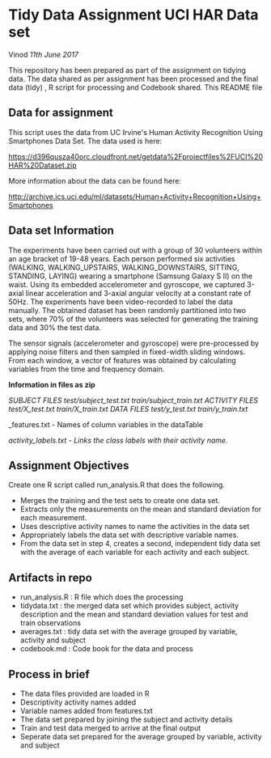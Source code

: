 # Tidy Data Assignment UCI HAR Data set
Vinod
_11th June 2017_

This repository has been prepared as part of the assignment on tidying data.
The data shared as per assignment has been processed and the final data (tidy) , R script for processing and Codebook shared. This README file 

## Data for assignment

This script uses the data from UC Irvine's Human Activity Recognition Using Smartphones Data Set. The data used is here:

https://d396qusza40orc.cloudfront.net/getdata%2Fprojectfiles%2FUCI%20HAR%20Dataset.zip

More information about the data can be found here:

http://archive.ics.uci.edu/ml/datasets/Human+Activity+Recognition+Using+Smartphones

## Data set Information

The experiments have been carried out with a group of 30 volunteers within an age bracket of 19-48 years. Each person performed six activities (WALKING, WALKING_UPSTAIRS, WALKING_DOWNSTAIRS, SITTING, STANDING, LAYING) wearing a smartphone (Samsung Galaxy S II) on the waist. Using its embedded accelerometer and gyroscope, we captured 3-axial linear acceleration and 3-axial angular velocity at a constant rate of 50Hz. The experiments have been video-recorded to label the data manually. The obtained dataset has been randomly partitioned into two sets, where 70% of the volunteers was selected for generating the training data and 30% the test data.

The sensor signals (accelerometer and gyroscope) were pre-processed by applying noise filters and then sampled in fixed-width sliding windows. From each window, a vector of features was obtained by calculating variables from the time and frequency domain.

**Information in files as zip**

_SUBJECT FILES
test/subject_test.txt
train/subject_train.txt
ACTIVITY FILES
test/X_test.txt
train/X_train.txt
DATA FILES
test/y_test.txt
train/y_train.txt_

_features.txt - Names of column variables in the dataTable

_activity_labels.txt - Links the class labels with their activity name._

## Assignment Objectives
Create one R script called run_analysis.R that does the following.

- Merges the training and the test sets to create one data set.
- Extracts only the measurements on the mean and standard deviation for each measurement.
- Uses descriptive activity names to name the activities in the data set
- Appropriately labels the data set with descriptive variable names.
- From the data set in step 4, creates a second, independent tidy data set with the average of each variable for each activity and each subject.


## Artifacts in repo

- run_analysis.R : R file which does the processing
- tidydata.txt : the merged data set which provides subject, activity description and the mean and standard deviation values for test and train observations
- averages.txt : tidy data set with the average grouped by variable, activity and subject
- codebook.md : Code book for the data and process

## Process in brief

- The data files provided are loaded in R
- Descriptivity activity names added
- Variable names added from features.txt
- The data set prepared by joining the subject and activity details
- Train and test data merged to arrive at the final output
- Seperate data set prepared for the average grouped by variable, activity and subject



